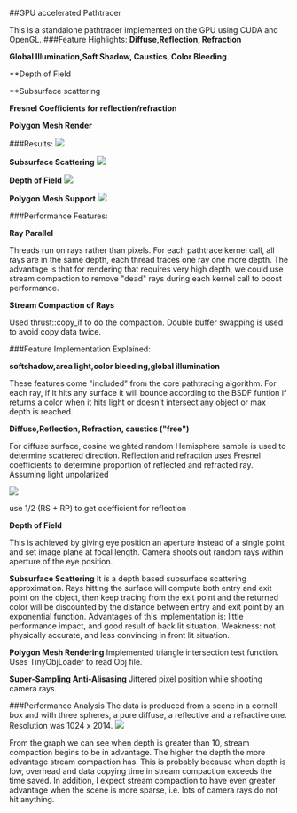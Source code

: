 ##GPU accelerated Pathtracer

This is a standalone pathtracer implemented on the GPU using CUDA and OpenGL.
###Feature Highlights:
**Diffuse,Reflection, Refraction**

**Global Illumination,Soft Shadow, Caustics, Color Bleeding**

**Depth of Field

**Subsurface scattering

**Fresnel Coefficients for reflection/refraction**

**Polygon Mesh Render**

###Results:
![](std1.bmp)

**Subsurface Scattering**
![](SSS.bmp)

**Depth of Field**
![](DOF.0.bmp)

**Polygon Mesh Support**
![](Obj1.bmp)


###Performance Features:

**Ray Parallel**

Threads run on rays rather than pixels. For each pathtrace kernel call, all rays are in the same depth, each thread traces one ray one more depth. The advantage is that for rendering 
that requires very high depth, we could use stream compaction to remove "dead" rays during each kernel call to boost performance.

**Stream Compaction of Rays**

Used thrust::copy_if to do the compaction. Double buffer swapping is used to avoid copy data twice.


###Feature Implementation Explained:

**softshadow,area light,color bleeding,global illumination**

These features come "included" from the core pathtracing algorithm. For each ray, if it hits any surface it will bounce according to the BSDF funtion if returns a color when it hits light or doesn't 
intersect any object or max depth is reached.

**Diffuse,Reflection, Refraction, caustics ("free")**

For diffuse surface, cosine weighted random Hemisphere sample is used to determine scattered direction.
Reflection and refraction uses Fresnel coefficients to determine proportion of reflected and refracted ray.
   Assuming light unpolarized

   ![](fresnel1.bmp)

   use 1/2 (RS + RP) to get coefficient for reflection
  
**Depth of Field**

This is achieved by giving eye position an aperture instead of a single point and set image plane at focal length. Camera shoots out random rays within aperture of the eye position.

**Subsurface Scattering**
It is a depth based subsurface scattering approximation. Rays hitting the surface will compute both entry and exit point on the object, then keep tracing from the exit point and the returned color
will be discounted by the distance between entry and exit point by an exponential function. Advantages of this implementation is: little performance impact, and good result of back lit situation. 
Weakness: not physically accurate, and less convincing in front lit situation.	

**Polygon Mesh Rendering**
Implemented triangle intersection test function. Uses TinyObjLoader to read Obj file. 

**Super-Sampling Anti-Alisasing**
Jittered pixel position while shooting camera rays.

###Performance Analysis
The data is produced from a scene in a cornell box and with three spheres, a pure diffuse, a reflective and a refractive one. Resolution was 1024 x 2014.
![](SCanalysis.bmp)

From the graph we can see when depth is greater than 10, stream compaction begins to be in advantage. The higher the depth the more advantage stream compaction has.
This is probably because when depth is low, overhead and data copying time in stream compaction exceeds the time saved. In addition, I expect stream compaction to have even greater
advantage when the scene is more sparse, i.e. lots of camera rays do not hit anything.

